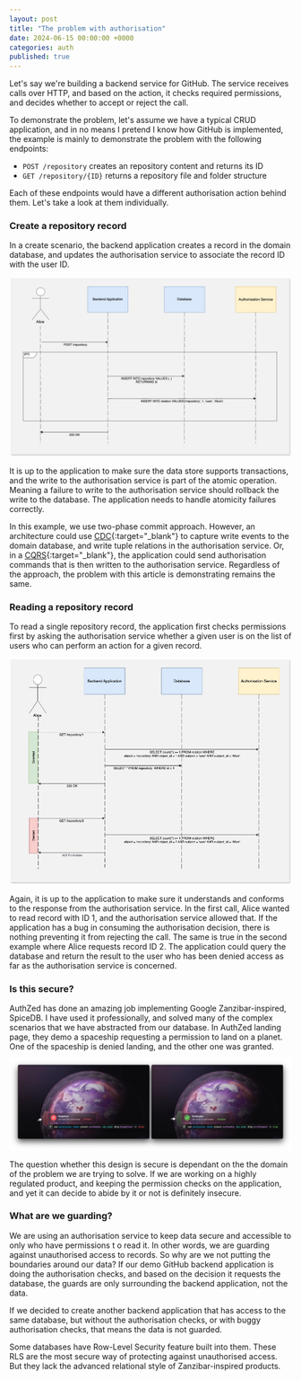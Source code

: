 ```yaml
---
layout: post
title: "The problem with authorisation"
date: 2024-06-15 00:00:00 +0000
categories: auth
published: true
---
```


Let's say we're building a backend service for GitHub. The service receives calls over HTTP, and based on the action, it checks required permissions, and decides whether to accept or reject the call.

To demonstrate the problem, let's assume we have a typical CRUD application, and in no means I pretend I know how GitHub is implemented, the example is mainly to demonstrate the problem with the following endpoints:

- `POST /repository` creates an repository content and returns its ID
- `GET /repository/{ID}` returns a repository file and folder structure

Each of these endpoints would have a different authorisation action behind them. Let's take a look at them individually.

### Create a repository record

In a create scenario, the backend application creates a record in the domain database, and updates the authorisation service to associate the record ID with the user ID.

![Create Record](/assets/post240615/create-record.jpg)

It is up to the application to make sure the data store supports transactions, and the write to the authorisation service is part of the atomic operation. Meaning a failure to write to the authorisation service should rollback the write to the database. The application needs to handle atomicity failures correctly.

In this example, we use two-phase commit approach. However, an architecture could use [CDC](https://en.wikipedia.org/wiki/Change_data_capture){:target="_blank"} to capture write events to the domain database, and write tuple relations in the authorisation service. Or, in a [CQRS](https://martinfowler.com/bliki/CQRS.html){:target="_blank"}, the application could send authorisation commands that is then written to the authorisation service. Regardless of the approach, the problem with this article is demonstrating remains the same.

### Reading a repository record

To read a single repository record, the application first checks permissions first by asking the authorisation service whether a given user is on the list of users who can perform an action for a given record.

![Read Single Record](/assets/post240615/read-single-record.jpg)

Again, it is up to the application to make sure it understands and conforms to the response from the authorisation service. In the first call, Alice wanted to read record with ID 1, and the authorisation service allowed that. If the application has a bug in consuming the authorisation decision, there is nothing preventing it from rejecting the call. The same is true in the second example where Alice requests record ID 2. The application could query the database and return the result to the user who has been denied access as far as the authorisation service is concerned.

### Is this secure?

AuthZed has done an amazing job implementing Google Zanzibar-inspired, SpiceDB. I have used it professionally, and solved many of the complex scenarios that we have abstracted from our database. In AuthZed landing page, they demo a spaceship requesting a permission to land on a planet. One of the spaceship is denied landing, and the other one was granted.

![Ornithopter check permission](/assets/post240615/authzed-can-land-authzedia.jpg)

The question whether this design is secure is dependant on the the domain of the problem we are trying to solve. If we are working on a highly regulated product, and keeping the permission checks on the application, and yet it can decide to abide by it or not is definitely insecure.

### What are we guarding?

We are using an authorisation service to keep data secure and accessible to only who have permissions t o read it. In other words, we are guarding against unauthorised access to records. So why are we not putting the boundaries around our data? If our demo GitHub backend application is doing the authorisation checks, and based on the decision it requests the database, the guards are only surrounding the backend application, not the data.

If we decided to create another backend application that has access to the same database, but without the authorisation checks, or with buggy authorisation checks, that means the data is not guarded.

Some databases have Row-Level Security feature built into them. These RLS are the most secure way of protecting against unauthorised access. But they lack the advanced relational style of Zanzibar-inspired products.